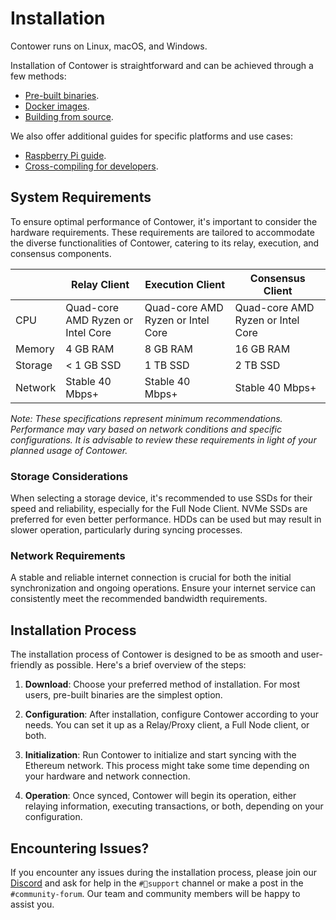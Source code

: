 # Installation

Contower runs on Linux, macOS, and Windows.

Installation of Contower is straightforward and can be achieved through a few methods:

-   [Pre-built binaries](./binaries.md).
-   [Docker images](./docker.md).
-   [Building from source](./source.md).

We also offer additional guides for specific platforms and use cases:

-   [Raspberry Pi guide](./ras-pi.md).
-   [Cross-compiling for developers](./cross-compiling.md).

## System Requirements

To ensure optimal performance of Contower, it's important to consider the hardware requirements. These requirements are tailored to accommodate the diverse functionalities of Contower, catering to its relay, execution, and consensus components.

|         | Relay Client                      | Execution Client                  | Consensus Client                  |
| ------- | --------------------------------- | --------------------------------- | --------------------------------- |
| CPU     | Quad-core AMD Ryzen or Intel Core | Quad-core AMD Ryzen or Intel Core | Quad-core AMD Ryzen or Intel Core |
| Memory  | 4 GB RAM                          | 8 GB RAM                          | 16 GB RAM                         |
| Storage | < 1 GB SSD                        | 1 TB SSD                          | 2 TB SSD                          |
| Network | Stable 40 Mbps+                   | Stable 40 Mbps+                   | Stable 40 Mbps+                   |

_Note: These specifications represent minimum recommendations. Performance may vary based on network conditions and specific configurations. It is advisable to review these requirements in light of your planned usage of Contower._

### Storage Considerations

When selecting a storage device, it's recommended to use SSDs for their speed and reliability, especially for the Full Node Client. NVMe SSDs are preferred for even better performance. HDDs can be used but may result in slower operation, particularly during syncing processes.

### Network Requirements

A stable and reliable internet connection is crucial for both the initial synchronization and ongoing operations. Ensure your internet service can consistently meet the recommended bandwidth requirements.

## Installation Process

The installation process of Contower is designed to be as smooth and user-friendly as possible. Here's a brief overview of the steps:

1. **Download**: Choose your preferred method of installation. For most users, pre-built binaries are the simplest option.

2. **Configuration**: After installation, configure Contower according to your needs. You can set it up as a Relay/Proxy client, a Full Node client, or both.

3. **Initialization**: Run Contower to initialize and start syncing with the Ethereum network. This process might take some time depending on your hardware and network connection.

4. **Operation**: Once synced, Contower will begin its operation, either relaying information, executing transactions, or both, depending on your configuration.

## Encountering Issues?

If you encounter any issues during the installation process, please join our [Discord](https://discord.gg/7hPv2T6) and ask for help in the `#🦾support` channel or make a post in the `#community-forum`. Our team and community members will be happy to assist you.
